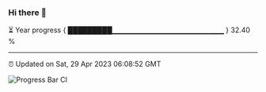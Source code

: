 ### Hi there 👋

⏳ Year progress { █████████▁▁▁▁▁▁▁▁▁▁▁▁▁▁▁▁▁▁▁▁▁ } 32.40 %

---

⏰ Updated on Sat, 29 Apr 2023 06:08:52 GMT

![Progress Bar CI](https://github.com/Shyam-Makwana/GitHub-Actions-Demo/workflows/Progress%20Bar%20CI/badge.svg)
